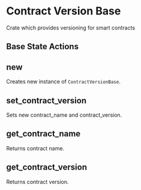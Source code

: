 # Contract Version Base

Crate which provides versioning for smart contracts

## Base State Actions

## new
Creates new instance of `ContractVersionBase`.

## set_contract_version
Sets new contract_name and contract_version.

## get_contract_name
Returns contract name.

## get_contract_version
Returns contract version.